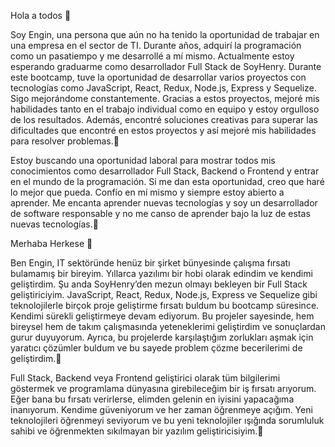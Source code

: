 Hola a todos 👋

Soy Engin, una persona que aún no ha tenido la oportunidad de trabajar en una empresa en el sector de TI. Durante años, adquirí la programación como un pasatiempo y me desarrollé a mí mismo. Actualmente estoy esperando graduarme como desarrollador Full Stack de SoyHenry. Durante este bootcamp, tuve la oportunidad de desarrollar varios proyectos con tecnologías como JavaScript, React, Redux, Node.js, Express y Sequelize. Sigo mejorándome constantemente. Gracias a estos proyectos, mejoré mis habilidades tanto en el trabajo individual como en equipo y estoy orgulloso de los resultados. Además, encontré soluciones creativas para superar las dificultades que encontré en estos proyectos y así mejoré mis habilidades para resolver problemas.💪

Estoy buscando una oportunidad laboral para mostrar todos mis conocimientos como desarrollador Full Stack, Backend o Frontend y entrar en el mundo de la programación. Si me dan esta oportunidad, creo que haré lo mejor que pueda. Confío en mí mismo y siempre estoy abierto a aprender. Me encanta aprender nuevas tecnologías y soy un desarrollador de software responsable y no me canso de aprender bajo la luz de estas nuevas tecnologías.🚀



Merhaba Herkese 👋

Ben Engin, IT sektöründe henüz bir şirket bünyesinde çalışma fırsatı bulamamış bir bireyim. Yıllarca yazılımı bir hobi olarak edindim ve kendimi geliştirdim. Şu anda SoyHenry’den mezun olmayı bekleyen bir Full Stack geliştiriciyim. JavaScript, React, Redux, Node.js, Express ve Sequelize gibi teknolojilerle birçok proje geliştirme fırsatı buldum bu bootcamp süresince. Kendimi sürekli geliştirmeye devam ediyorum. Bu projeler sayesinde, hem bireysel hem de takım çalışmasında yeteneklerimi geliştirdim ve sonuçlardan gurur duyuyorum. Ayrıca, bu projelerde karşılaştığım zorlukları aşmak için yaratıcı çözümler buldum ve bu sayede problem çözme becerilerimi de geliştirdim.💪

Full Stack, Backend veya Frontend geliştirici olarak tüm bilgilerimi göstermek ve programlama dünyasına girebileceğim bir iş fırsatı arıyorum. Eğer bana bu fırsatı verirlerse, elimden gelenin en iyisini yapacağıma inanıyorum. Kendime güveniyorum ve her zaman öğrenmeye açığım. Yeni teknolojileri öğrenmeyi seviyorum ve bu yeni teknolojiler ışığında sorumluluk sahibi ve öğrenmekten sıkılmayan bir yazılım geliştiricisiyim.🚀
